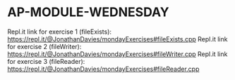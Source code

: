 # AP-MODULE-WEDNESDAY
Repl.it link for exercise 1 (fileExists): https://repl.it/@JonathanDavies/mondayExercises#fileExists.cpp
Repl.it link for exercise 2 (fileWriter): https://repl.it/@JonathanDavies/mondayExercises#fileWriter.cpp
Repl.it link for exercise 3 (fileReader): https://repl.it/@JonathanDavies/mondayExercises#fileReader.cpp
